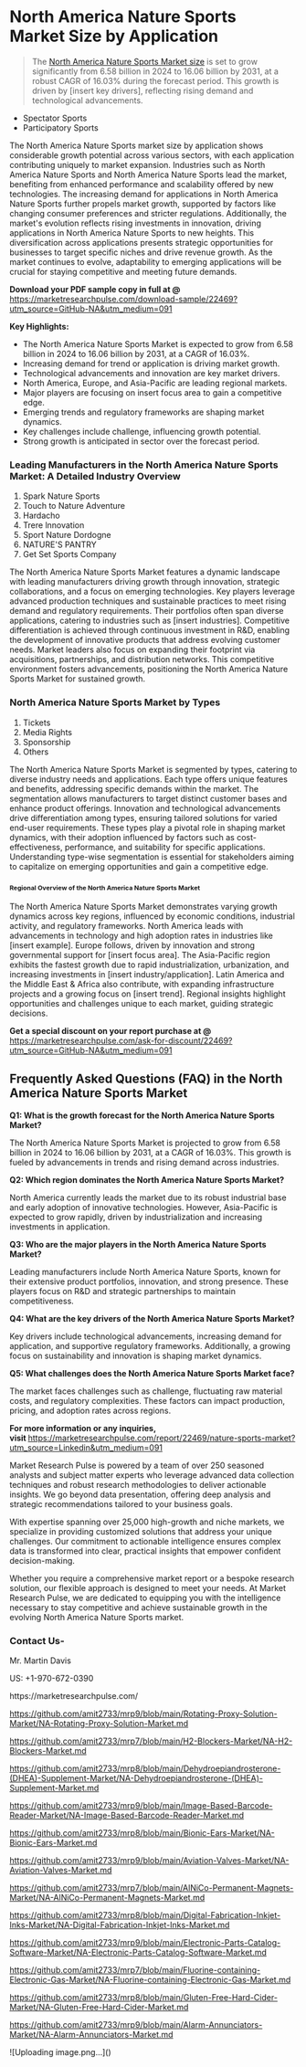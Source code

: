 <h1>North America Nature Sports Market&nbsp;Size by Application</h1><blockquote><p>The <a href="https://marketresearchpulse.com/download-sample/22469?utm_source=GitHub-NA&amp;utm_medium=091">North America Nature Sports Market size</a> is set to grow significantly from 6.58 billion in 2024 to 16.06 billion by 2031, at a robust CAGR of 16.03% during the forecast period. This growth is driven by [insert key drivers], reflecting rising demand and technological advancements.</p></blockquote><ul><li>Spectator Sports<li> Participatory Sports</li></ul><p>The North America Nature Sports market size by application shows considerable growth potential across various sectors, with each application contributing uniquely to market expansion. Industries such as North America Nature Sports and North America Nature Sports lead the market, benefiting from enhanced performance and scalability offered by new technologies. The increasing demand for applications in North America Nature Sports further propels market growth, supported by factors like changing consumer preferences and stricter regulations. Additionally, the market's evolution reflects rising investments in innovation, driving applications in North America Nature Sports to new heights. This diversification across applications presents strategic opportunities for businesses to target specific niches and drive revenue growth. As the market continues to evolve, adaptability to emerging applications will be crucial for staying competitive and meeting future demands.</p><p><strong>Download your PDF sample copy in full at @ </strong><a href="https://marketresearchpulse.com/download-sample/22469?utm_source=GitHub-NA&amp;utm_medium=091">https://marketresearchpulse.com/download-sample/22469?utm_source=GitHub-NA&amp;utm_medium=091</a></p><p><strong>Key Highlights: </strong></p><ul><li>The North America Nature Sports Market is expected to grow from 6.58 billion in 2024 to 16.06 billion by 2031, at a CAGR of 16.03%.</li><li>Increasing demand for trend or application is driving market growth.</li><li>Technological advancements and innovation are key market drivers.</li><li>North America, Europe, and Asia-Pacific are leading regional markets.</li><li>Major players are focusing on insert focus area to gain a competitive edge.</li><li>Emerging trends and regulatory frameworks are shaping market dynamics.</li><li>Key challenges include challenge, influencing growth potential.</li><li>Strong growth is anticipated in sector over the forecast period.</li></ul><h3>Leading Manufacturers in the North America Nature Sports Market: A Detailed Industry Overview</h3><ol><li>Spark Nature Sports</li><li>Touch to Nature Adventure</li><li>Hardacho</li><li>Trere lnnovation</li><li>Sport Nature Dordogne</li><li>NATURE'S PANTRY</li><li>Get Set Sports Company</li></ol><div class="flex max-w-full flex-col flex-grow"><div class="min-h-8 text-message flex w-full flex-col items-end gap-2 whitespace-normal break-words [.text-message+&amp;]:mt-5" dir="auto" data-message-author-role="assistant" data-message-id="fd8432e4-4910-450d-b182-61b7bfb0a01f" data-message-model-slug="gpt-4o"><div class="flex w-full flex-col gap-1 empty:hidden first:pt-[3px]"><div class="markdown prose w-full break-words dark:prose-invert light"><p>The North America Nature Sports Market features a dynamic landscape with leading manufacturers driving growth through innovation, strategic collaborations, and a focus on emerging technologies. Key players leverage advanced production techniques and sustainable practices to meet rising demand and regulatory requirements. Their portfolios often span diverse applications, catering to industries such as [insert industries]. Competitive differentiation is achieved through continuous investment in R&amp;D, enabling the development of innovative products that address evolving customer needs. Market leaders also focus on expanding their footprint via acquisitions, partnerships, and distribution networks. This competitive environment fosters advancements, positioning the North America Nature Sports Market for sustained growth.</p></div></div></div></div><h3>North America Nature Sports Market by Types</h3><ol><li>Tickets<li> Media Rights<li> Sponsorship<li> Others</li></ol><div class="flex max-w-full flex-col flex-grow"><div class="min-h-8 text-message flex w-full flex-col items-end gap-2 whitespace-normal break-words [.text-message+&amp;]:mt-5" dir="auto" data-message-author-role="assistant" data-message-id="084470be-0bb7-4664-bddf-5156b4f41249" data-message-model-slug="gpt-4o-mini"><div class="flex w-full flex-col gap-1 empty:hidden first:pt-[3px]"><div class="markdown prose w-full break-words dark:prose-invert light"><p>The North America Nature Sports Market is segmented by types, catering to diverse industry needs and applications. Each type offers unique features and benefits, addressing specific demands within the market. The segmentation allows manufacturers to target distinct customer bases and enhance product offerings. Innovation and technological advancements drive differentiation among types, ensuring tailored solutions for varied end-user requirements. These types play a pivotal role in shaping market dynamics, with their adoption influenced by factors such as cost-effectiveness, performance, and suitability for specific applications. Understanding type-wise segmentation is essential for stakeholders aiming to capitalize on emerging opportunities and gain a competitive edge.</p></div></div></div></div><h3><span style="font-size: 11px;">Regional Overview of the North America Nature Sports Market</span></h3><div class="flex max-w-full flex-col flex-grow"><div class="min-h-8 text-message flex w-full flex-col items-end gap-2 whitespace-normal break-words [.text-message+&amp;]:mt-5" dir="auto" data-message-author-role="assistant" data-message-id="e9038762-ce64-4e30-91c9-9bd413514231" data-message-model-slug="gpt-4o-mini"><div class="flex w-full flex-col gap-1 empty:hidden first:pt-[3px]"><div class="markdown prose w-full break-words dark:prose-invert light"><p>The North America Nature Sports Market demonstrates varying growth dynamics across key regions, influenced by economic conditions, industrial activity, and regulatory frameworks. North America leads with advancements in technology and high adoption rates in industries like [insert example]. Europe follows, driven by innovation and strong governmental support for [insert focus area]. The Asia-Pacific region exhibits the fastest growth due to rapid industrialization, urbanization, and increasing investments in [insert industry/application]. Latin America and the Middle East &amp; Africa also contribute, with expanding infrastructure projects and a growing focus on [insert trend]. Regional insights highlight opportunities and challenges unique to each market, guiding strategic decisions.</p></div></div></div></div><p><strong>Get a special discount on your report purchase at @ </strong><a href="https://marketresearchpulse.com/ask-for-discount/22469?utm_source=GitHub-NA&amp;utm_medium=091">https://marketresearchpulse.com/ask-for-discount/22469?utm_source=GitHub-NA&amp;utm_medium=091</a></p><h2>Frequently Asked Questions (FAQ) in the North America Nature Sports Market</h2><p><strong>Q1: What is the growth forecast for the North America Nature Sports Market?</strong></p><p>The North America Nature Sports Market is projected to grow from 6.58 billion in 2024 to 16.06 billion by 2031, at a CAGR of 16.03%. This growth is fueled by advancements in trends and rising demand across industries.</p><p><strong>Q2: Which region dominates the North America Nature Sports Market?</strong></p><p>North America currently leads the market due to its robust industrial base and early adoption of innovative technologies. However, Asia-Pacific is expected to grow rapidly, driven by industrialization and increasing investments in application.</p><p><strong>Q3: Who are the major players in the North America Nature Sports Market?</strong></p><p>Leading manufacturers include North America Nature Sports, known for their extensive product portfolios, innovation, and strong presence. These players focus on R&amp;D and strategic partnerships to maintain competitiveness.</p><p><strong>Q4: What are the key drivers of the North America Nature Sports Market?</strong></p><p>Key drivers include technological advancements, increasing demand for application, and supportive regulatory frameworks. Additionally, a growing focus on sustainability and innovation is shaping market dynamics.</p><p><strong>Q5: What challenges does the North America Nature Sports Market face?</strong></p><p>The market faces challenges such as challenge, fluctuating raw material costs, and regulatory complexities. These factors can impact production, pricing, and adoption rates across regions.</p><p><strong>For more information or any inquiries, visit&nbsp;</strong><a href="https://marketresearchpulse.com/report/22469/nature-sports-market?utm_source=Linkedin&utm_medium=091">https://marketresearchpulse.com/report/22469/nature-sports-market?utm_source=Linkedin&utm_medium=091</a></p><p>Market Research Pulse is powered by a team of over 250 seasoned analysts and subject matter experts who leverage advanced data collection techniques and robust research methodologies to deliver actionable insights. We go beyond data presentation, offering deep analysis and strategic recommendations tailored to your business goals.</p><p>With expertise spanning over 25,000 high-growth and niche markets, we specialize in providing customized solutions that address your unique challenges. Our commitment to actionable intelligence ensures complex data is transformed into clear, practical insights that empower confident decision-making.</p><p>Whether you require a comprehensive market report or a bespoke research solution, our flexible approach is designed to meet your needs. At Market Research Pulse, we are dedicated to equipping you with the intelligence necessary to stay competitive and achieve sustainable growth in the evolving North America Nature Sports market.</p><h3><strong>Contact Us-</strong></h3><p>Mr. Martin Davis</p><p>US: +1-970-672-0390</p><p>https://marketresearchpulse.com/</p><p><a href="https://github.com/amit2733/mrp9/blob/main/Rotating-Proxy-Solution-Market/NA-Rotating-Proxy-Solution-Market.md">https://github.com/amit2733/mrp9/blob/main/Rotating-Proxy-Solution-Market/NA-Rotating-Proxy-Solution-Market.md</a></p><p><a href="https://github.com/amit2733/mrp7/blob/main/H2-Blockers-Market/NA-H2-Blockers-Market.md">https://github.com/amit2733/mrp7/blob/main/H2-Blockers-Market/NA-H2-Blockers-Market.md</a></p><p><a href="https://github.com/amit2733/mrp8/blob/main/Dehydroepiandrosterone-(DHEA)-Supplement-Market/NA-Dehydroepiandrosterone-(DHEA)-Supplement-Market.md">https://github.com/amit2733/mrp8/blob/main/Dehydroepiandrosterone-(DHEA)-Supplement-Market/NA-Dehydroepiandrosterone-(DHEA)-Supplement-Market.md</a></p><p><a href="https://github.com/amit2733/mrp9/blob/main/Image-Based-Barcode-Reader-Market/NA-Image-Based-Barcode-Reader-Market.md">https://github.com/amit2733/mrp9/blob/main/Image-Based-Barcode-Reader-Market/NA-Image-Based-Barcode-Reader-Market.md</a></p><p><a href="https://github.com/amit2733/mrp8/blob/main/Bionic-Ears-Market/NA-Bionic-Ears-Market.md">https://github.com/amit2733/mrp8/blob/main/Bionic-Ears-Market/NA-Bionic-Ears-Market.md</a></p><p><a href="https://github.com/amit2733/mrp9/blob/main/Aviation-Valves-Market/NA-Aviation-Valves-Market.md">https://github.com/amit2733/mrp9/blob/main/Aviation-Valves-Market/NA-Aviation-Valves-Market.md</a></p><p><a href="https://github.com/amit2733/mrp7/blob/main/AlNiCo-Permanent-Magnets-Market/NA-AlNiCo-Permanent-Magnets-Market.md">https://github.com/amit2733/mrp7/blob/main/AlNiCo-Permanent-Magnets-Market/NA-AlNiCo-Permanent-Magnets-Market.md</a></p><p><a href="https://github.com/amit2733/mrp8/blob/main/Digital-Fabrication-Inkjet-Inks-Market/NA-Digital-Fabrication-Inkjet-Inks-Market.md">https://github.com/amit2733/mrp8/blob/main/Digital-Fabrication-Inkjet-Inks-Market/NA-Digital-Fabrication-Inkjet-Inks-Market.md</a></p><p><a href="https://github.com/amit2733/mrp9/blob/main/Electronic-Parts-Catalog-Software-Market/NA-Electronic-Parts-Catalog-Software-Market.md">https://github.com/amit2733/mrp9/blob/main/Electronic-Parts-Catalog-Software-Market/NA-Electronic-Parts-Catalog-Software-Market.md</a></p><p><a href="https://github.com/amit2733/mrp7/blob/main/Fluorine-containing-Electronic-Gas-Market/NA-Fluorine-containing-Electronic-Gas-Market.md">https://github.com/amit2733/mrp7/blob/main/Fluorine-containing-Electronic-Gas-Market/NA-Fluorine-containing-Electronic-Gas-Market.md</a></p><p><a href="https://github.com/amit2733/mrp8/blob/main/Gluten-Free-Hard-Cider-Market/NA-Gluten-Free-Hard-Cider-Market.md">https://github.com/amit2733/mrp8/blob/main/Gluten-Free-Hard-Cider-Market/NA-Gluten-Free-Hard-Cider-Market.md</a></p><p><a href="https://github.com/amit2733/mrp9/blob/main/Alarm-Annunciators-Market/NA-Alarm-Annunciators-Market.md">https://github.com/amit2733/mrp9/blob/main/Alarm-Annunciators-Market/NA-Alarm-Annunciators-Market.md</a></p>
![Uploading image.png…]()
